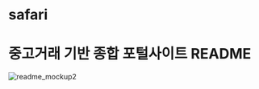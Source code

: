 # safari
# 중고거래 기반 종합 포털사이트 README
![readme_mockup2](https://user-images.githubusercontent.com/112460466/210706312-6a44b60d-a42e-4210-b334-9e5983f70fb3.png)

